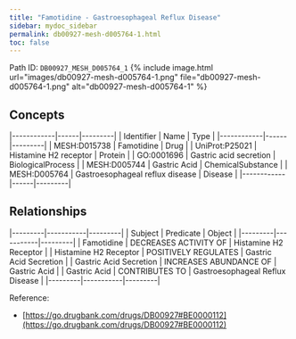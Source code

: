 ```yaml
---
title: "Famotidine - Gastroesophageal Reflux Disease"
sidebar: mydoc_sidebar
permalink: db00927-mesh-d005764-1.html
toc: false 
---
```



Path ID: `DB00927_MESH_D005764_1`
{% include image.html url="images/db00927-mesh-d005764-1.png" file="db00927-mesh-d005764-1.png" alt="db00927-mesh-d005764-1" %}

## Concepts

|------------|------|---------|
| Identifier | Name | Type    |
|------------|------|---------|
| MESH:D015738 | Famotidine | Drug |
| UniProt:P25021 | Histamine H2 receptor | Protein |
| GO:0001696 | Gastric acid secretion | BiologicalProcess |
| MESH:D005744 | Gastric Acid | ChemicalSubstance |
| MESH:D005764 | Gastroesophageal reflux disease | Disease |
|------------|------|---------|

## Relationships

|---------|-----------|---------|
| Subject | Predicate | Object  |
|---------|-----------|---------|
| Famotidine | DECREASES ACTIVITY OF | Histamine H2 Receptor |
| Histamine H2 Receptor | POSITIVELY REGULATES | Gastric Acid Secretion |
| Gastric Acid Secretion | INCREASES ABUNDANCE OF | Gastric Acid |
| Gastric Acid | CONTRIBUTES TO | Gastroesophageal Reflux Disease |
|---------|-----------|---------|

Reference: 
  - [https://go.drugbank.com/drugs/DB00927#BE0000112](https://go.drugbank.com/drugs/DB00927#BE0000112)
